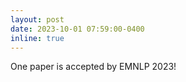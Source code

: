 ```yaml
---
layout: post
date: 2023-10-01 07:59:00-0400
inline: true
---
```


One paper is accepted by EMNLP 2023!



